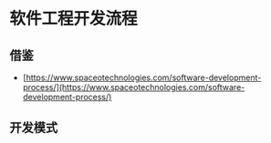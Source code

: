 # 软件工程开发流程

## 借鉴

* [https://www.spaceotechnologies.com/software-development-process/](https://www.spaceotechnologies.com/software-development-process/)

## 开发模式


